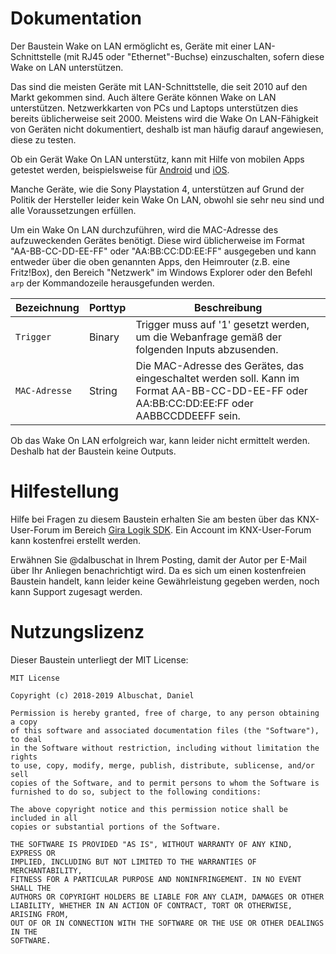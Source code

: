 # Dokumentation

Der Baustein Wake on LAN ermöglicht es, Geräte mit einer LAN-Schnittstelle (mit RJ45 oder "Ethernet"-Buchse) einzuschalten,
sofern diese Wake on LAN unterstützen. 

Das sind die meisten Geräte mit LAN-Schnittstelle, die seit 2010 auf den Markt gekommen sind. Auch ältere Geräte können
Wake on LAN unterstützen. Netzwerkkarten von PCs und Laptops unterstützen dies bereits üblicherweise seit 2000. Meistens wird die Wake On LAN-Fähigkeit
von Geräten nicht dokumentiert, deshalb ist man häufig darauf angewiesen, diese zu testen.

Ob ein Gerät Wake On LAN unterstütz, kann mit Hilfe von mobilen Apps getestet werden, beispielsweise 
für [Android](https://play.google.com/store/apps/details?id=co.uk.mrwebb.wakeonlan&hl=en) und [iOS](https://apps.apple.com/de/app/mocha-wol/id422625778).

Manche Geräte, wie die Sony Playstation 4, unterstützen auf Grund der Politik der Hersteller leider kein Wake On LAN, obwohl sie sehr neu sind und alle Voraussetzungen erfüllen.

Um ein Wake On LAN durchzuführen, wird die MAC-Adresse des aufzuweckenden Gerätes benötigt. Diese wird üblicherweise im Format "AA-BB-CC-DD-EE-FF" oder "AA:BB:CC:DD:EE:FF" ausgegeben und kann entweder
über die oben genannten Apps, den Heimrouter (z.B. eine Fritz!Box), den Bereich "Netzwerk" im Windows Explorer oder den Befehl `arp` der Kommandozeile herausgefunden werden.

| Bezeichnung | Porttyp | Beschreibung |
|-------------|---------|--------------|
| `Trigger` | Binary | Trigger muss auf '1' gesetzt werden, um die Webanfrage gemäß der folgenden Inputs abzusenden. |
| `MAC-Adresse` | String| Die MAC-Adresse des Gerätes, das eingeschaltet werden soll. Kann im Format AA-BB-CC-DD-EE-FF oder AA:BB:CC:DD:EE:FF oder AABBCCDDEEFF sein. |

Ob das Wake On LAN erfolgreich war, kann leider nicht ermittelt werden. Deshalb hat der Baustein keine Outputs.

# Hilfestellung

Hilfe bei Fragen zu diesem Baustein erhalten Sie am besten über das KNX-User-Forum im Bereich [Gira Logik SDK](https://knx-user-forum.de/forum/supportforen/gira-logik-sdk). Ein Account im KNX-User-Forum kann kostenfrei erstellt werden.

Erwähnen Sie @dalbuschat in Ihrem Posting, damit der Autor per E-Mail über Ihr Anliegen benachrichtigt wird. Da es sich um einen kostenfreien Baustein handelt, kann leider keine Gewährleistung gegeben werden, noch kann Support zugesagt werden.

# Nutzungslizenz

Dieser Baustein unterliegt der MIT License:

```
MIT License

Copyright (c) 2018-2019 Albuschat, Daniel

Permission is hereby granted, free of charge, to any person obtaining a copy
of this software and associated documentation files (the "Software"), to deal
in the Software without restriction, including without limitation the rights
to use, copy, modify, merge, publish, distribute, sublicense, and/or sell
copies of the Software, and to permit persons to whom the Software is
furnished to do so, subject to the following conditions:

The above copyright notice and this permission notice shall be included in all
copies or substantial portions of the Software.

THE SOFTWARE IS PROVIDED "AS IS", WITHOUT WARRANTY OF ANY KIND, EXPRESS OR
IMPLIED, INCLUDING BUT NOT LIMITED TO THE WARRANTIES OF MERCHANTABILITY,
FITNESS FOR A PARTICULAR PURPOSE AND NONINFRINGEMENT. IN NO EVENT SHALL THE
AUTHORS OR COPYRIGHT HOLDERS BE LIABLE FOR ANY CLAIM, DAMAGES OR OTHER
LIABILITY, WHETHER IN AN ACTION OF CONTRACT, TORT OR OTHERWISE, ARISING FROM,
OUT OF OR IN CONNECTION WITH THE SOFTWARE OR THE USE OR OTHER DEALINGS IN THE
SOFTWARE.
```

